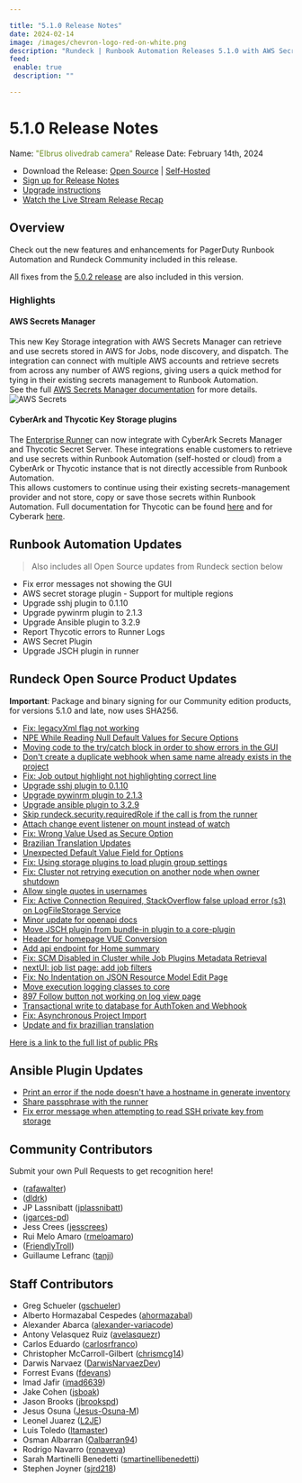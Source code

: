 ```yaml
---

title: "5.1.0 Release Notes"
date: 2024-02-14
image: /images/chevron-logo-red-on-white.png
description: "Rundeck | Runbook Automation Releases 5.1.0 with AWS Secrets Manager integration and Key Storage access through the Enterprise Runner"
feed:
 enable: true
 description: ""

---
```


# 5.1.0 Release Notes

Name: <span style="color: olivedrab"><span class="glyphicon glyphicon-camera"></span> "Elbrus olivedrab camera"</span>
Release Date: February 14th, 2024

- Download the Release: [Open Source](https://www.rundeck.com/community-downloads/5.1.0) | [Self-Hosted](https://www.rundeck.com/enterprise-downloads/5.1.0)
- [Sign up for Release Notes](https://www.rundeck.com/release-notes-signup)
- [Upgrade instructions](/upgrading/index.md)
- [Watch the Live Stream Release Recap](https://www.youtube.com/live/dEA2h4Iuh1k?si=xiNDxeSJ5EyMHzxO)

<VidStack 
  src="youtube/dEA2h4Iuh1k"
/>


## Overview

Check out the new features and enhancements for PagerDuty Runbook Automation and Rundeck Community included in this release.

All fixes from the [5.0.2 release](version-5.0.2.md) are also included in this version.

### Highlights

#### AWS Secrets Manager

This new Key Storage integration with AWS Secrets Manager can retrieve and use secrets stored in AWS for Jobs, node discovery, and dispatch. 
The integration can connect with multiple AWS accounts and retrieve secrets from across any number of AWS regions, giving users a quick method for tying in their existing secrets management to Runbook Automation.
<br>See the full [AWS Secrets Manager documentation](/manual/key-storage/storage-plugins/aws-secrets-manager.md) for more details.<br>
![AWS Secrets](/assets/img/aws-secrets-highlight.gif)

#### CyberArk and Thycotic Key Storage plugins

The [Enterprise Runner](/administration/runner/index.md) can now integrate with CyberArk Secrets Manager and Thycotic Secret Server. 
These integrations enable customers to retrieve and use secrets within Runbook Automation (self-hosted or cloud) from a CyberArk or Thycotic instance that is not directly accessible from Runbook Automation.  
This allows customers to continue using their existing secrets-management provider and not store, copy or save those secrets within Runbook Automation. 
Full documentation for Thycotic can be found [here](/manual/key-storage/storage-plugins/thycotic-storage.md) and for Cyberark [here](/manual/key-storage/storage-plugins/cyberark-storage).

## Runbook Automation Updates

> Also includes all Open Source updates from Rundeck section below

* Fix error messages not showing the GUI
* AWS secret storage plugin - Support for multiple regions
* Upgrade sshj plugin to 0.1.10
* Upgrade pywinrm plugin to 2.1.3
* Upgrade Ansible plugin to 3.2.9
* Report Thycotic errors to Runner Logs
* AWS Secret Plugin
* Upgrade JSCH plugin in runner


## Rundeck Open Source Product Updates

**Important**: Package and binary signing for our Community edition products, for versions 5.1.0 and late, now uses SHA256.

* [Fix: legacyXml flag not working](https://github.com/rundeck/rundeck/pull/8868)
* [NPE While Reading Null Default Values for Secure Options](https://github.com/rundeck/rundeck/pull/8859)
* [Moving code to the try/catch block in order to show errors in the GUI](https://github.com/rundeck/rundeck/pull/8855)
* [Don&#39;t create a duplicate webhook when same name already exists in the project](https://github.com/rundeck/rundeck/pull/8836)
* [Fix: Job output highlight not highlighting correct line](https://github.com/rundeck/rundeck/pull/8835)
* [Upgrade sshj plugin to 0.1.10](https://github.com/rundeck/rundeck/pull/8823)
* [Upgrade pywinrm plugin to 2.1.3](https://github.com/rundeck/rundeck/pull/8813)
* [Upgrade ansible plugin to 3.2.9](https://github.com/rundeck/rundeck/pull/8807)
* [Skip rundeck.security.requiredRole if the call is from the runner](https://github.com/rundeck/rundeck/pull/8803)
* [Attach change event listener on mount instead of watch](https://github.com/rundeck/rundeck/pull/8800)
* [Fix: Wrong Value Used as Secure Option](https://github.com/rundeck/rundeck/pull/8796)
* [Brazilian Translation Updates](https://github.com/rundeck/rundeck/pull/8795)
* [Unexpected Default Value Field for Options](https://github.com/rundeck/rundeck/pull/8789)
* [Fix: Using storage plugins to load plugin group settings](https://github.com/rundeck/rundeck/pull/8787)
* [Fix: Cluster not retrying execution on another node when owner shutdown](https://github.com/rundeck/rundeck/pull/8786)
* [Allow single quotes in usernames](https://github.com/rundeck/rundeck/pull/8778)
* [Fix: Active Connection Required, StackOverflow false upload error (s3) on LogFileStorage Service](https://github.com/rundeck/rundeck/pull/8768)
* [Minor update for openapi docs](https://github.com/rundeck/rundeck/pull/8757)
* [Move JSCH plugin from bundle-in plugin to a core-plugin](https://github.com/rundeck/rundeck/pull/8748)
* [ Header for homepage VUE Conversion](https://github.com/rundeck/rundeck/pull/8747)
* [Add api endpoint for Home summary](https://github.com/rundeck/rundeck/pull/8735)
* [Fix: SCM Disabled in Cluster while Job Plugins Metadata Retrieval](https://github.com/rundeck/rundeck/pull/8730)
* [nextUI: job list page: add job filters](https://github.com/rundeck/rundeck/pull/8725)
* [Fix: No Indentation on JSON Resource Model Edit Page](https://github.com/rundeck/rundeck/pull/8719)
* [Move execution logging classes to core](https://github.com/rundeck/rundeck/pull/8710)
* [897 Follow button not working on log view page](https://github.com/rundeck/rundeck/pull/8699)
* [Transactional write to database for AuthToken and Webhook](https://github.com/rundeck/rundeck/pull/8695)
* [Fix: Asynchronous Project Import](https://github.com/rundeck/rundeck/pull/8651)
* [Update and fix brazillian translation](https://github.com/rundeck/rundeck/pull/8516)


[Here is a link to the full list of public PRs](https://github.com/rundeck/rundeck/pulls?q=is%3Apr+milestone%3A5.1.0+is%3Aclosed)

## Ansible Plugin Updates
* [Print an error if the node doesn&#39;t have a hostname in generate inventory](https://github.com/rundeck-plugins/ansible-plugin/pull/347)
* [Share passphrase with the runner](https://github.com/rundeck-plugins/ansible-plugin/pull/346)
* [Fix error message when attempting to read SSH private key from storage](https://github.com/rundeck-plugins/ansible-plugin/pull/345)




## Community Contributors

Submit your own Pull Requests to get recognition here!

*  ([rafawalter](https://github.com/rafawalter))
*  ([dldrk](https://github.com/dldrk))
* JP Lassnibatt ([jplassnibatt](https://github.com/jplassnibatt))
*  ([jgarces-pd](https://github.com/jgarces-pd))
* Jess Crees ([jesscrees](https://github.com/jesscrees))
* Rui Melo Amaro ([rmeloamaro](https://github.com/rmeloamaro))
*  ([FriendlyTroll](https://github.com/FriendlyTroll))
* Guillaume Lefranc ([tanji](https://github.com/tanji))


## Staff Contributors

* Greg Schueler ([gschueler](https://github.com/gschueler))
* Alberto Hormazabal Cespedes ([ahormazabal](https://github.com/ahormazabal))
* Alexander Abarca ([alexander-variacode](https://github.com/alexander-variacode))
* Antony Velasquez Ruiz ([avelasquezr](https://github.com/avelasquezr))
* Carlos Eduardo ([carlosrfranco](https://github.com/carlosrfranco))
* Christopher McCarroll-Gilbert ([chrismcg14](https://github.com/chrismcg14))
* Darwis Narvaez ([DarwisNarvaezDev](https://github.com/DarwisNarvaezDev))
* Forrest Evans ([fdevans](https://github.com/fdevans))
* Imad Jafir ([imad6639](https://github.com/imad6639))
* Jake Cohen ([jsboak](https://github.com/jsboak))
* Jason Brooks ([jbrookspd](https://github.com/jbrookspd))
* Jesus Osuna ([Jesus-Osuna-M](https://github.com/Jesus-Osuna-M))
* Leonel Juarez ([L2JE](https://github.com/L2JE))
* Luis Toledo ([ltamaster](https://github.com/ltamaster))
* Osman Albarran ([Oalbarran94](https://github.com/Oalbarran94))
* Rodrigo Navarro ([ronaveva](https://github.com/ronaveva))
* Sarah Martinelli Benedetti ([smartinellibenedetti](https://github.com/smartinellibenedetti))
* Stephen Joyner ([sjrd218](https://github.com/sjrd218))
